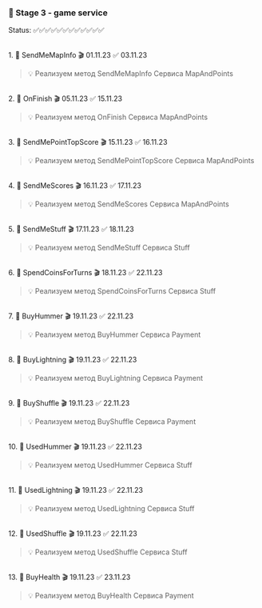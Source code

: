 ### 🥗 Stage 3 - game service 

Status: ✅✅✅✅✅✅✅✅✅✅✅✅

<br>1. 🧡 SendMeMapInfo 🎬 01.11.23 ✅ 03.11.23

> 💡 Реализуем метод SendMeMapInfo Сервиса MapAndPoints

<br>2. 🧡 OnFinish 🎬 05.11.23 ✅ 15.11.23

> 💡 Реализуем метод OnFinish Сервиса MapAndPoints

<br>3. 🧡 SendMePointTopScore 🎬 15.11.23 ✅ 16.11.23

> 💡 Реализуем метод SendMePointTopScore Сервиса MapAndPoints

<br>4. 🧡 SendMeScores 🎬 16.11.23 ✅ 17.11.23

> 💡 Реализуем метод SendMeScores Сервиса MapAndPoints

<br>5. 🧡 SendMeStuff 🎬 17.11.23 ✅ 18.11.23

> 💡 Реализуем метод SendMeStuff Сервиса Stuff

<br>6. 🧡 SpendCoinsForTurns 🎬 18.11.23 ✅ 22.11.23

> 💡 Реализуем метод SpendCoinsForTurns Сервиса Stuff

<br>7. 🧡 BuyHummer 🎬 19.11.23 ✅ 22.11.23

> 💡 Реализуем метод BuyHummer Сервиса Payment

<br>8. 🧡 BuyLightning 🎬 19.11.23 ✅ 22.11.23

> 💡 Реализуем метод BuyLightning Сервиса Payment

<br>9. 🧡 BuyShuffle 🎬 19.11.23 ✅ 22.11.23

> 💡 Реализуем метод BuyShuffle Сервиса Payment

<br>10. 🧡 UsedHummer 🎬 19.11.23 ✅ 22.11.23

> 💡 Реализуем метод UsedHummer Сервиса Stuff

<br>11. 🧡 UsedLightning 🎬 19.11.23 ✅ 22.11.23

> 💡 Реализуем метод UsedLightning Сервиса Stuff

<br>12. 🧡 UsedShuffle 🎬 19.11.23 ✅ 22.11.23

> 💡 Реализуем метод UsedShuffle Сервиса Stuff

<br>13. 🧡 BuyHealth 🎬 19.11.23 ✅ 23.11.23

> 💡 Реализуем метод BuyHealth Сервиса Payment
